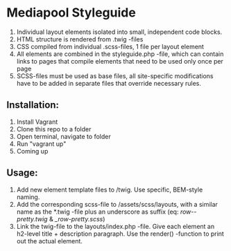 Mediapool Styleguide
====================

1. Individual layout elements isolated into small, independent code blocks.
2. HTML structure is rendered from .twig -files
3. CSS compiled from individual .scss-files, 1 file per layout element
4. All elements are combined in the styleguide.php -file, which can contain links to pages that compile elements that need to be used only once per page
5. SCSS-files must be used as base files, all site-specific modifications have to be added in separate files that override necessary rules.

Installation:
-------------

1. Install Vagrant
2. Clone this repo to a folder
3. Open terminal, navigate to folder
4. Run "vagrant up" 
5. Coming up

Usage:
------

1. Add new element template files to /twig. Use specific, BEM-style naming.
2. Add the corresponding scss-file to /assets/scss/layouts, with a similar name as the *.twig -file plus an underscore as suffix (eq: *row--pretty.twig* & *_row-pretty.scss*)
3. Link the twig-file to the layouts/index.php -file. Give each element an h2-level title + description paragraph. Use the render() -function to print out the actual element.